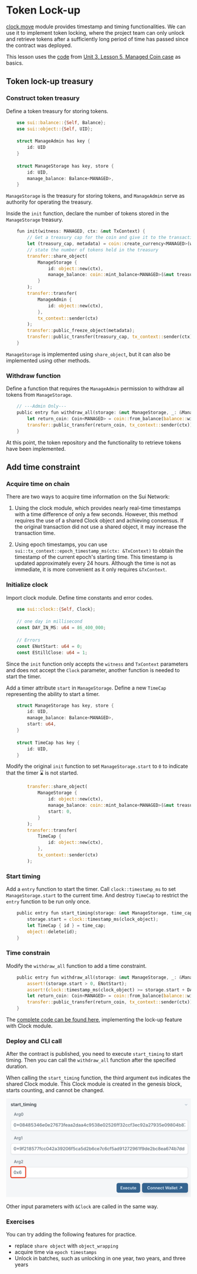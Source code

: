 # Token Lock-up

[clock.move](https://github.com/MystenLabs/sui/blob/main/crates/sui-framework/packages/sui-framework/sources/clock.move) module provides timestamp and timing functionalities. We can use it to implement token locking, where the project team can only unlock and retrieve tokens after a sufficiently long period of time has passed since the contract was deployed.

This lesson uses the [code](../example_projects/fungible_tokens/sources/managed.move) from [Unit 3, Lesson 5, Managed Coin case](5_managed_coin.md) as basics.

## Token lock-up treasury

### Construct token treasury

Define a token treasury for storing tokens.

```Rust
    use sui::balance::{Self, Balance};
    use sui::object::{Self, UID};

    struct ManageAdmin has key {
        id: UID
    }

    struct ManageStorage has key, store {
        id: UID,
        manage_balance: Balance<MANAGED>,
    }
```

`ManageStorage` is the treasury for storing tokens, and `ManageAdmin` serve as authority for operating the treasury.

Inside the `init` function, declare the number of tokens stored in the `ManageStorage` treasury.

```Rust
    fun init(witness: MANAGED, ctx: &mut TxContext) {
        // Get a treasury cap for the coin and give it to the transaction sender
        let (treasury_cap, metadata) = coin::create_currency<MANAGED>(witness, 2, b"MANAGED", b"MNG", b"", option::none(), ctx);
        // state the number of tokens held in the treasury
        transfer::share_object(
            ManageStorage {
                id: object::new(ctx),
                manage_balance: coin::mint_balance<MANAGED>(&mut treasury_cap, 1000000), 
            }
        );
        transfer::transfer(
            ManageAdmin {
                id: object::new(ctx),
            },
            tx_context::sender(ctx)
        );
        transfer::public_freeze_object(metadata);
        transfer::public_transfer(treasury_cap, tx_context::sender(ctx));
    }
```

`ManageStorage` is implemented using `share_object`, but it can also be implemented using other methods.

### Withdraw function

Define a function that requires the `ManageAdmin` permission to withdraw all tokens from `ManageStorage`.

```Rust
    // ---Admin Only---
    public entry fun withdraw_all(storage: &mut ManageStorage, _: &ManageAdmin, ctx: &mut TxContext) {
        let return_coin: Coin<MANAGED> = coin::from_balance(balance::withdraw_all(&mut storage.manage_balance), ctx);
        transfer::public_transfer(return_coin, tx_context::sender(ctx));
    }
```

At this point, the token repository and the functionality to retrieve tokens have been implemented.

## Add time constraint

### Acquire time on chain

There are two ways to acquire time information on the Sui Network:

1. Using the clock module, which provides nearly real-time timestamps with a time difference of only a few seconds. However, this method requires the use of a shared Clock object and achieving consensus. If the original transaction did not use a shared object, it may increase the transaction time.

2. Using epoch timestamps, you can use `sui::tx_context::epoch_timestamp_ms(ctx: &TxContext)` to obtain the timestamp of the current epoch's starting time. This timestamp is updated approximately every 24 hours. Although the time is not as immediate, it is more convenient as it only requires `&TxContext`.

### Initialize clock

Import clock module. Define time constants and error codes.

```Rust
    use sui::clock::{Self, Clock};

    // one day in millisecond
    const DAY_IN_MS: u64 = 86_400_000;

    // Errors
    const ENotStart: u64 = 0;
    const EStillClose: u64 = 1;
```

Since the `init` function only accepts the `witness` and `TxContext` parameters and does not accept the `Clock` parameter, another function is needed to start the timer.

Add a timer attribute `start` in `ManageStorage`. Define a new `TimeCap` representing the ability to start a timer.

```Rust
    struct ManageStorage has key, store {
        id: UID,
        manage_balance: Balance<MANAGED>,
        start: u64,
    }

    struct TimeCap has key {
        id: UID,
    }
```

Modify the original `init` function to set `ManageStorage.start` to `0` to indicate that the timer ⌛️ is not started.

```Rust
        transfer::share_object(
            ManageStorage {
                id: object::new(ctx),
                manage_balance: coin::mint_balance<MANAGED>(&mut treasury_cap, 1000000),
                start: 0,
            }
        );
        transfer::transfer(
            TimeCap {
                id: object::new(ctx),
            },
            tx_context::sender(ctx)
        );
```

### Start timing

Add a `entry` function to start the timer. Call `clock::timestamp_ms` to set `ManageStorage.start` to the current time. And destroy `TimeCap` to restrict the `entry` function to be run only once.

```Rust
    public entry fun start_timing(storage: &mut ManageStorage, time_cap: TimeCap, clock_object: &Clock) {
        storage.start = clock::timestamp_ms(clock_object);
        let TimeCap { id } = time_cap;
        object::delete(id);
    }
```

### Time constrain

Modify the `withdraw_all` function to add a time constraint.

```Rust
    public entry fun withdraw_all(storage: &mut ManageStorage, _: &ManageAdmin, clock_object: &Clock, ctx: &mut TxContext) {
        assert!(storage.start > 0, ENotStart);
        assert!(clock::timestamp_ms(clock_object) >= storage.start + DAY_IN_MS * 365 * 3, EStillClose);
        let return_coin: Coin<MANAGED> = coin::from_balance(balance::withdraw_all(&mut storage.manage_balance), ctx);
        transfer::public_transfer(return_coin, tx_context::sender(ctx));
    }
```

The [complete code can be found here](../example_projects/lockup/sources/lockup.move), implementing the lock-up feature with Clock module.

### Deploy and CLI call

After the contract is published, you need to execute `start_timing` to start timing. Then you can call the `withdraw_all` function after the specified duration.

When calling the `start_timing` function, the third argument `0x6` indicates the shared Clock module. This Clock module is created in the genesis block, starts counting, and cannot be changed.

![start_timing](../images/start_timing.png)

Other input parameters with `&Clock` are called in the same way.

### Exercises

You can try adding the following features for practice.
- replace `share object` with `object_wrapping`
- acquire time via `epoch timestamps`
- Unlock in batches, such as unlocking in one year, two years, and three years
